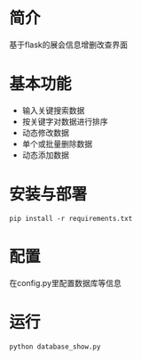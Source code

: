 # 简介
基于flask的展会信息增删改查界面

# 基本功能
- 输入关键搜索数据
- 按关键字对数据进行排序
- 动态修改数据
- 单个或批量删除数据
- 动态添加数据

# 安装与部署
```
pip install -r requirements.txt
```

# 配置
在config.py里配置数据库等信息

# 运行
```
python database_show.py
```

